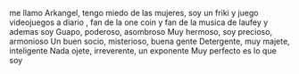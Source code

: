 me llamo Arkangel, tengo miedo de las mujeres, soy un friki y juego videojuegos a diario
, fan de la one coin y fan de la musica de laufey y ademas soy Guapo, poderoso, asombroso
Muy hermoso, soy precioso, armonioso
Un buen socio, misterioso, buena gente
Detergente, muy majete, inteligente
Nada ojete, irreverente, un exponente
Muy perfecto es lo que soy
